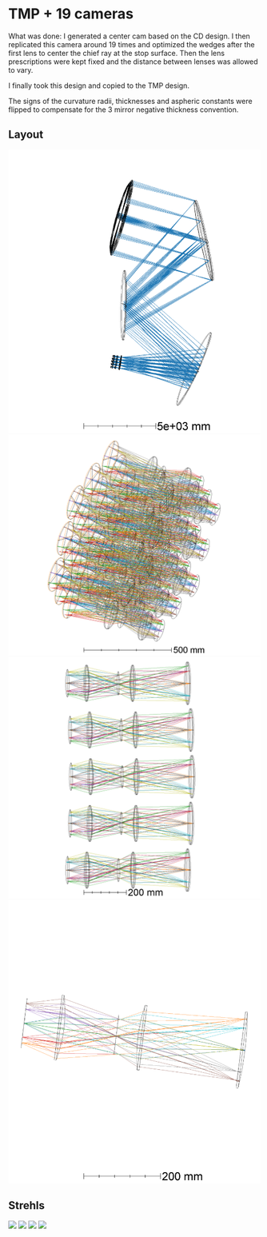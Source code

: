 # TMP + 19 cameras

What was done: I generated a center cam based on the CD design. I then replicated this camera around 19 times and optimized the wedges after the first lens to center the chief ray at the stop surface.
Then the lens prescriptions were kept fixed and the distance between lenses was allowed to vary.

I finally took this design and copied to the TMP design.

The signs of the curvature radii, thicknesses and aspheric constants were flipped to compensate for the 3 mirror negative thickness convention.

## Layout
![](3DLayout_tmp.png)
![](3DLayout.png)
![](five_center_cams.png)
![](cam1.png)

## Strehls
![](RMSFieldMap_cam1.bmp)
![](RMSFieldMap_cam2.bmp)
![](RMSFieldMap_cam8.bmp)
![](RMSFieldMap_cam18.bmp)
